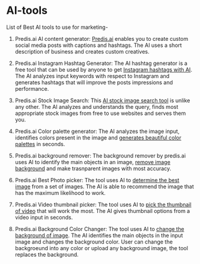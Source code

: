 # AI-tools
List of Best AI tools to use for marketing-

1. Predis.ai AI content generator:
    [Predis.ai](https://predis.ai) enables you to create custom social media posts with captions and hashtags. The AI uses a short description of business and creates custom creatives.

2. Predis.ai Instagram Hashtag Generator:
    The AI hashtag generator is a free tool that can be used by anyone to get [Instagram hashtags with AI](https://predis.ai/free-hashtag-generator/). The AI analyzes input keywords with respect to Instagram and generates hashtags that will improve the posts impressions and performance.

3. Predis.ai Stock Image Search: This [AI stock image search tool](https://predis.ai/free-ai-tools/stock-image-search) is unlike any other. The AI analyzes and understands the query, finds most appropriate stock images from free to use websites and serves them you.

4. Predis.ai Color palette generator: The AI analyzes the image input, identifies colors present in the image and [generates beautiful color palettes](https://predis.ai/free-ai-tools/color-palette-generator) in seconds.

5. Predis.ai background remover: The background remover by predis.ai uses AI to identify the main objects in an image, [remove image background](https://predis.ai/free-ai-tools/background-remover) and make trasnparent images with most accuracy.

6. Predis.ai Best Photo picker: The tool uses AI to [determine the best image](https://predis.ai/free-ai-tools/best-photo-picker) from a set of images. The AI is able to recommend the image that has the maximum likelihood to work.

7. Predis.ai Video thumbnail picker: The tool uses AI to [pick the thumbnail of video](https://predis.ai/free-ai-tools/video-thumbnail-picker) that will work the most. The AI gives thumbnail options from a video input in seconds.

8. Predis.ai Background Color Changer: The tool uses AI to [change the background of image](https://predis.ai/free-ai-tools/background-color-changer). The AI identifies the main objects in the input image and changes the background color. User can change the backgroeund into any color or upload any background image, the tool replaces the background.
